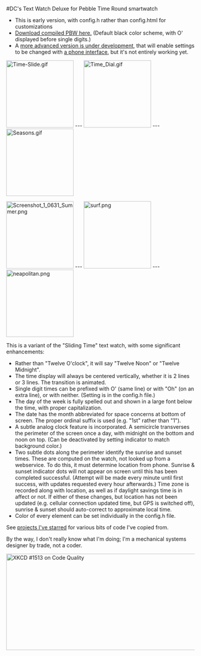 #DC's Text Watch Deluxe
for Pebble Time Round smartwatch
* This is early version, with config.h rather than config.html for customizations
* <a href="https://drive.google.com/uc?export=download&id=0B3fA-FAkWLGNNmduNFI1aXdfLTA">Download compiled PBW here.</a>  (Default black color scheme, with O' displayed before single digits.)
* A <a href="https://github.com/wackyneighbor/DC_Text_Watch_Deluxe">more advanced version is under development</a>, that will enable settings to be changed with <a href="http://wackyneighbor.github.io/DC_Text_Watch_Deluxe/config.html?SinglePrefixType=2&ColorScheme=1&BackgroundColor1=00AAFF&TextLine1Color1=550000&TextLine2Color1=555500&TextLine3Color1=555500&TextDayColor1=5500AA&TextDateColor1=5500AA&TimeIndicatorColor1=FFFFAA&SunriseIndicatorColor1=000055&SunsetIndicatorColor1=000055&BackgroundColor2=FFAAAA&TextLine1Color2=AA5500&TextLine2Color2=FFFFFF&TextLine3Color2=FF00AA&TextDayColor2=FFFF00&TextDateColor2=0055FF&TimeIndicatorColor2=000000&SunriseIndicatorColor2=AAFFFF&SunsetIndicatorColor2=AAFFFF&BackgroundColor3=00AAFF&TextLine1Color3=550000&TextLine2Color3=555500&TextLine3Color3=555500&TextDayColor3=5500AA&TextDateColor3=5500AA&TimeIndicatorColor3=FFFFAA&SunriseIndicatorColor3=000055&SunsetIndicatorColor3=000055&return_to=https%3A//cloudpebble.net/ide/emulator/config%3F">a phone interface</a>, but it's not entirely working yet.

<IMG SRC="https://cloud.githubusercontent.com/assets/16750280/12535169/686d25a4-c22f-11e5-8ff0-bba2e524965c.gif" ALT="Time-Slide.gif" WIDTH=180 HEIGHT=180> --- <IMG SRC="https://cloud.githubusercontent.com/assets/16750280/12535171/8369a7b0-c22f-11e5-948e-c2df00479a72.gif" ALT="Time_Dial.gif" WIDTH=180 HEIGHT=180> --- <IMG SRC="https://cloud.githubusercontent.com/assets/16750280/12535172/89fc4934-c22f-11e5-90aa-ebca46483f1a.gif" ALT="Seasons.gif" WIDTH=180 HEIGHT=180>

<IMG SRC="https://cloud.githubusercontent.com/assets/16750280/12381789/d811c75a-bd45-11e5-9ceb-5e4b993f6339.png" ALT="Screenshot_1_0631_Summer.png" WIDTH=180 HEIGHT=180> --- <IMG SRC="https://cloud.githubusercontent.com/assets/16750280/12413112/4d01b632-be41-11e5-97d2-d9e387b711ea.png" ALT="surf.png" WIDTH=180 HEIGHT=180> --- <IMG SRC="https://cloud.githubusercontent.com/assets/16750280/12413115/4fe2e3ee-be41-11e5-9cf2-3ae9768d1a57.png" ALT="neapolitan.png" WIDTH=180 HEIGHT=180>

This is a variant of the "Sliding Time" text watch, with some significant enhancements:
*  Rather than "Twelve O'clock", it will say "Twelve Noon" or "Twelve Midnight".
*  The time display will always be centered vertically, whether it is 2 lines or 3 lines.  The transition is animated.
*  Single digit times can be prefixed with O' (same line) or with "Oh" (on an extra line), or with neither.  (Setting is in the config.h file.)
*  The day of the week is fully spelled out and shown in a large font below the time, with proper capitalization.
*  The date has the month abbreviated for space concerns at bottom of screen.  The proper ordinal suffix is used (e.g. "1st" rather than "1"). 
*  A subtle analog clock feature is incorporated.  A semicircle transverses the perimeter of the screen once a day, with midnight on the bottom and noon on top.  (Can be deactivated by setting indicator to match background color.)
*  Two subtle dots along the perimeter identify the sunrise and sunset times.  These are computed on the watch, not looked up from a webservice.  To do this, it must determine location from phone.  Sunrise & sunset indicator dots will not appear on screen until this has been completed successful.  (Attempt will be made every minute until first success, with updates requested every hour afterwards.)  Time zone is recorded along with location, as well as if daylight savings time is in affect or not.  If either of these changes, but location has not been updated (e.g. cellular connection updated time, but GPS is switched off), sunrise & sunset should auto-correct to approximate local time.
*  Color of every element can be set individually in the config.h file.

See <a href="https://github.com/stars/wackyneighbor">projects I've starred</a> for various bits of code I've copied from.

By the way, I don't really know what I'm doing; I'm a mechanical systems designer by trade, not a coder.

<IMG SRC="http://imgs.xkcd.com/comics/code_quality.png" ALT="XKCD #1513 on Code Quality" WIDTH=740 HEIGHT=258>
